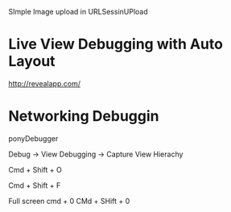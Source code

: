 
SImple Image upload in URLSessinUPload



# Live View Debugging with Auto Layout 
http://revealapp.com/



# Networking Debuggin
ponyDebugger

Debug -> View Debugging -> Capture View Hierachy 



Cmd + Shift + O


Cmd + Shift + F



Full screen 
cmd + 0 
CMd + SHift + 0

